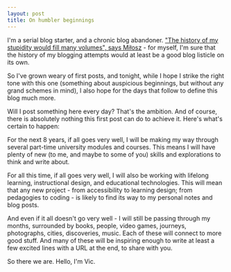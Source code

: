 ```yaml
---
layout: post
title: On humbler beginnings
---
```


I'm a serial blog starter, and a chronic blog abandoner. ["The history of my stupidity would fill many volumes", says Miłosz](https://www.poetryfoundation.org/poems/49483/account-56d22b9cd1542) - for myself, I'm sure that the history of my blogging attempts would at least be a good blog listicle on its own.

So I've grown weary of first posts, and tonight, while I hope I strike the right tone with this one (something about auspicious beginnings, but without any grand schemes in mind), I also hope for the days that follow to define this blog much more.

Will I post something here every day? That's the ambition. And of course, there is absolutely nothing this first post can do to achieve it. Here's what's certain to happen:

For the next 8 years, if all goes very well, I will be making my way through several part-time university modules and courses. This means I will have plenty of new (to me, and maybe to some of you) skills and explorations to think and write about.

For all this time, if all goes very well, I will also be working with lifelong learning, instructional design, and educational technologies. This will mean that any new project - from accessibility to learning design; from pedagogies to coding - is likely to find its way to my personal notes and blog posts.

And even if it all doesn't go very well - I will still be passing through my months, surrounded by books, people, video games, journeys, photographs, cities, discoveries, music. Each of these will connect to more good stuff. And many of these will be inspiring enough to write at least a few excited lines with a URL at the end, to share with you.

So there we are.
Hello, I'm Vic.